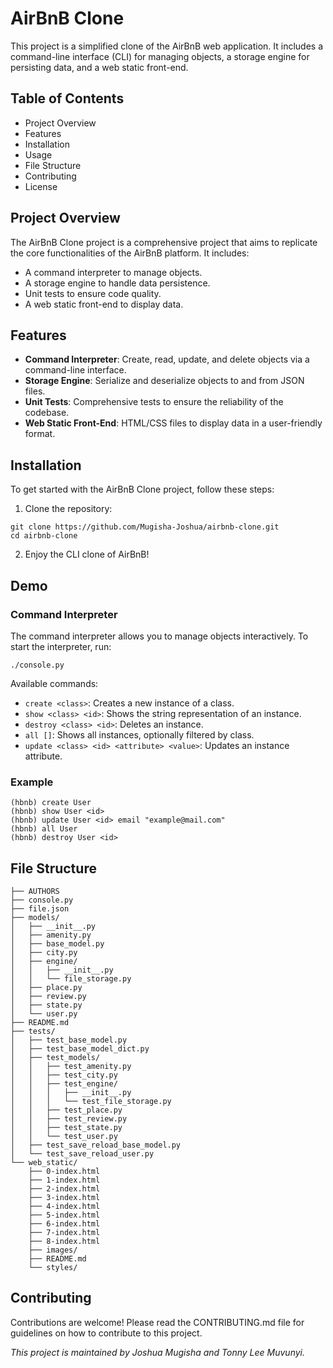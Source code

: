 # AirBnB Clone

This project is a simplified clone of the AirBnB web application. It includes a command-line interface (CLI) for managing objects, a storage engine for persisting data, and a web static front-end.

## Table of Contents
* Project Overview
* Features
* Installation
* Usage
* File Structure
* Contributing
* License

## Project Overview
The AirBnB Clone project is a comprehensive project that aims to replicate the core functionalities of the AirBnB platform. It includes:
* A command interpreter to manage objects.
* A storage engine to handle data persistence.
* Unit tests to ensure code quality.
* A web static front-end to display data.

## Features
* **Command Interpreter**: Create, read, update, and delete objects via a command-line interface.
* **Storage Engine**: Serialize and deserialize objects to and from JSON files.
* **Unit Tests**: Comprehensive tests to ensure the reliability of the codebase.
* **Web Static Front-End**: HTML/CSS files to display data in a user-friendly format.

## Installation
To get started with the AirBnB Clone project, follow these steps:
1. Clone the repository:

```
git clone https://github.com/Mugisha-Joshua/airbnb-clone.git
cd airbnb-clone
```

2. Enjoy the CLI clone of AirBnB!

## Demo

### Command Interpreter
The command interpreter allows you to manage objects interactively. To start the interpreter, run:

```
./console.py
```

Available commands:
* `create <class>`: Creates a new instance of a class.
* `show <class> <id>`: Shows the string representation of an instance.
* `destroy <class> <id>`: Deletes an instance.
* `all []`: Shows all instances, optionally filtered by class.
* `update <class> <id> <attribute> <value>`: Updates an instance attribute.

### Example
```
(hbnb) create User
(hbnb) show User <id>
(hbnb) update User <id> email "example@mail.com"
(hbnb) all User
(hbnb) destroy User <id>
```

## File Structure
```
├── AUTHORS
├── console.py
├── file.json
├── models/
│   ├── __init__.py
│   ├── amenity.py
│   ├── base_model.py
│   ├── city.py
│   ├── engine/
│   │   ├── __init__.py
│   │   └── file_storage.py
│   ├── place.py
│   ├── review.py
│   ├── state.py
│   └── user.py
├── README.md
├── tests/
│   ├── test_base_model.py
│   ├── test_base_model_dict.py
│   ├── test_models/
│   │   ├── test_amenity.py
│   │   ├── test_city.py
│   │   ├── test_engine/
│   │   │   ├── __init__.py
│   │   │   └── test_file_storage.py
│   │   ├── test_place.py
│   │   ├── test_review.py
│   │   ├── test_state.py
│   │   └── test_user.py
│   ├── test_save_reload_base_model.py
│   └── test_save_reload_user.py
└── web_static/
    ├── 0-index.html
    ├── 1-index.html
    ├── 2-index.html
    ├── 3-index.html
    ├── 4-index.html
    ├── 5-index.html
    ├── 6-index.html
    ├── 7-index.html
    ├── 8-index.html
    ├── images/
    ├── README.md
    └── styles/
```

## Contributing
Contributions are welcome! Please read the CONTRIBUTING.md file for guidelines on how to contribute to this project.

*This project is maintained by Joshua Mugisha and Tonny Lee Muvunyi.*

